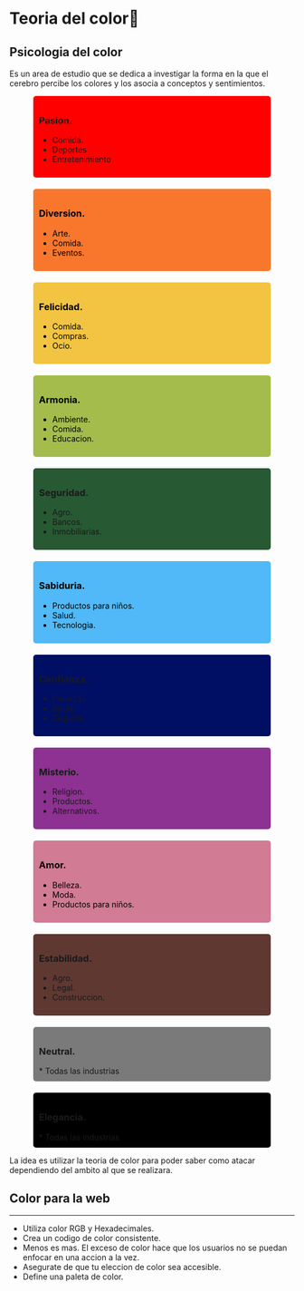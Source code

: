 # **Teoria del color🎨**

## **Psicologia del color**

Es un area de estudio que se dedica a investigar la forma en la que el cerebro percibe los colores y los asocia a conceptos y sentimientos.

<div style= "display: flex; gap: 20px; flex-wrap: wrap;justify-content: center; ">
    <div style = "background-color: red; width: 400px; padding: 10px; border-radius:5px;" >
        <h3 style="font-weight: bold;">Pasion.</h3>
        <ul>
            <li>Comida.</li>
            <li>Deportes</li>
            <li>Entretenimiento</li>
        </ul>
    </div>
     <div style = "background-color: #f8772d; color: black; width: 400px; border-radius:5px; padding: 10px;">
        <h3 style="font-weight: bold;">Diversion.</h3>
        <ul>
            <li>Arte.</li>
            <li>Comida.</li>
            <li>Eventos.</li>
        </ul>
    </div>
     <div style = "background-color: #f2c441; color: black; width: 400px; border-radius:5px; padding: 10px;">
        <h3 style="font-weight: bold;">Felicidad.</h3>
        <ul>
            <li>Comida.</li>
            <li>Compras.</li>
            <li>Ocio.</li>
        </ul>
    </div>
    <div style = "background-color: #a3bc4c; color: black; width: 400px; border-radius:5px; padding: 10px;">
        <h3 style="font-weight: bold;">Armonia.</h3>
        <ul>
            <li>Ambiente.</li>
            <li>Comida.</li>
            <li>Educacion.</li>
        </ul>
    </div>
    <div style = "background-color: #275933; width: 400px; border-radius:5px; padding: 10px;">
        <h3 style="font-weight: bold;">Seguridad.</h3>
        <ul>
            <li>Agro.</li>
            <li>Bancos.</li>
            <li>Inmobiliarias.</li>
        </ul>
    </div>
    <div style = "background-color: #51b9f7; color: black; width: 400px; border-radius:5px; padding: 10px;">
        <h3 style="font-weight: bold;">Sabiduria.</h3>
        <ul>
            <li>Productos para niños.</li>
            <li>Salud.</li>
            <li>Tecnologia.</li>
        </ul>
    </div>
    <div style = "background-color: #000f63; width: 400px; border-radius:5px; padding: 10px;">
        <h3 style="font-weight: bold;">Confianza.</h3>
        <ul>
            <li>Finanzas.</li>
            <li>Salud.</li>
            <li>Seguros.</li>
        </ul>
    </div>
    <div style = "background-color: #8d3192; width: 400px; border-radius:5px; padding: 10px;">
        <h3 style="font-weight: bold;">Misterio.</h3>
        <ul>
            <li>Religion.</li>
            <li>Productos.</li>
            <li>Alternativos.</li>
        </ul>
    </div>
    <div style = "background-color: #d17b95; color: black; width: 400px; border-radius:5px; padding: 10px;">
        <h3 style="font-weight: bold;">Amor.</h3>
        <ul>
            <li>Belleza.</li>
            <li>Moda.</li>
            <li>Productos para niños.</li>
        </ul>
    </div>
    <div style = "background-color: #5f3832; width: 400px; border-radius:5px; padding: 10px;">
        <h3 style="font-weight: bold;">Estabilidad.</h3>
        <ul>
            <li>Agro.</li>
            <li>Legal.</li>
            <li>Construccion.</li>
        </ul>
    </div>
    <div style = "background-color: #7b7a7b; width: 400px; border-radius:5px; padding: 10px;">
        <h3 style="font-weight: bold;">Neutral.</h3>
        * Todas las industrias
    </div>
    <div style = "background-color: black; width: 400px; border-radius:5px; padding: 10px;">
        <h3 style="font-weight: bold;">Elegancia.</h3>
        * Todas las industrias
    </div>
</div>

La idea es utilizar la teoria de color para poder saber como atacar dependiendo del ambito al que se realizara.

## **Color para la web**
----

* Utiliza color RGB y Hexadecimales.
* Crea un codigo de color consistente.
* Menos es mas. El exceso de color hace que los usuarios no se puedan enfocar en una accion a la vez.
* Asegurate de que tu eleccion de color sea accesible.
* Define una paleta de color.
